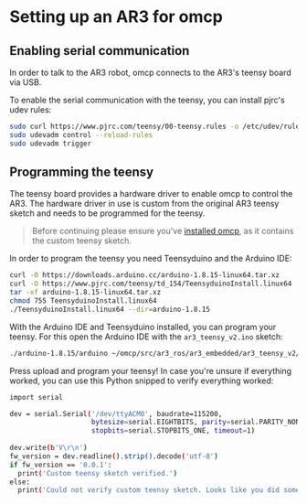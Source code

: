 # Setting up an AR3 for omcp

## Enabling serial communication

In order to talk to the AR3 robot, omcp connects to the AR3's teensy board via USB.

To enable the serial communication with the teensy, you can install pjrc's udev rules:
```bash
sudo curl https://www.pjrc.com/teensy/00-teensy.rules -o /etc/udev/rules.d/00-teensy.rules
sudo udevadm control --reload-rules
sudo udevadm trigger
```

## Programming the teensy

The teensy board provides a hardware driver to enable omcp to control the AR3.
The hardware driver in use is custom from the original AR3 teensy sketch and needs to be programmed for the teensy.

> Before continuing please ensure you've [installed omcp](docs/install.md), as it contains the custom teensy sketch.

In order to program the teensy you need Teensyduino and the Arduino IDE:
```bash
curl -O https://downloads.arduino.cc/arduino-1.8.15-linux64.tar.xz
curl -O https://www.pjrc.com/teensy/td_154/TeensyduinoInstall.linux64
tar -xf arduino-1.8.15-linux64.tar.xz
chmod 755 TeensyduinoInstall.linux64
./TeensyduinoInstall.linux64 --dir=arduino-1.8.15
```

With the Arduino IDE and Teensyduino installed, you can program your teensy.
For this open the Arduino IDE with the `ar3_teensy_v2.ino` sketch:
```bash
./arduino-1.8.15/arduino ~/omcp/src/ar3_ros/ar3_embedded/ar3_teensy_v2/ar2_teensy_v2.ino
```

Press upload and program your teensy!
In case you're unsure if everything worked, you can use this Python snipped to verify everything worked:
```bash
import serial

dev = serial.Serial('/dev/ttyACM0', baudrate=115200,
                    bytesize=serial.EIGHTBITS, parity=serial.PARITY_NONE,
                    stopbits=serial.STOPBITS_ONE, timeout=1)
                    
dev.write(b'V\r\n')
fw_version = dev.readline().strip().decode('utf-8')
if fw_version == '0.0.1':
  print('Custom teensy sketch verified.')
else:
  print('Could not verify custom teensy sketch. Looks like you did something wrong.')
```